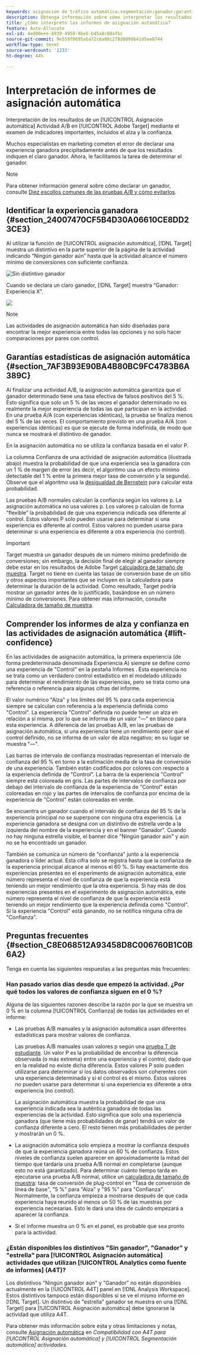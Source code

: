 ```yaml
---
keywords: asignación de tráfico automática;segmentación;ganador;garantía estadística;confianza;determinar ganador;alza;confianza;predeterminada;experiencia predeterminada;asignación automática;asignación automática
description: Obtenga información sobre cómo interpretar los resultados de una actividad A/B de asignación automática en Adobe [!DNL Target] mediante el examen de indicadores importantes, incluidos el alza y la confianza.
title: ¿Cómo interpreto los informes de asignación automática?
feature: Auto-Allocate
exl-id: 4ed00eee-8939-4958-9be6-b45a8c08afbc
source-git-commit: 9e559f0695a6a72c6a98c278d8099b41d5ee8744
workflow-type: tm+mt
source-wordcount: '1233'
ht-degree: 44%

---
```


# Interpretación de informes de asignación automática

Interpretación de los resultados de un [!UICONTROL Asignación automática] Actividad A/B en [!UICONTROL Adobe Target] mediante el examen de indicadores importantes, incluidos el alza y la confianza.

Muchos especialistas en marketing cometen el error de declarar una experiencia ganadora precipitadamente antes de que los resultados indiquen el claro ganador. Ahora, le facilitamos la tarea de determinar el ganador.

>[!NOTE]
>
>Para obtener información general sobre cómo declarar un ganador, consulte [Diez escollos comunes de las pruebas A/B y cómo evitarlos](/help/c-activities/t-test-ab/common-ab-testing-pitfalls.md).

## Identificar la experiencia ganadora {#section_24007470CF5B4D30A06610CE8DD23CE3}

Al utilizar la función de [!UICONTROL asignación automática], [!DNL Target] muestra un distintivo en la parte superior de la página de la actividad indicando “Ningún ganador aún” hasta que la actividad alcance el número mínimo de conversiones con suficiente confianza.

![Sin distintivo ganador](/help/c-activities/automated-traffic-allocation/assets/no-winner.png)

Cuando se declara un claro ganador, [!DNL Target] muestra “Ganador: Experiencia X”.

![](assets/winner.png)

>[!NOTE]
>
>Las actividades de asignación automática han sido diseñadas para encontrar la mejor experiencia entre todas las opciones y no solo hacer comparaciones por pares con control.

## Garantías estadísticas de asignación automática {#section_7AF3B93E90BA4B80BC9FC4783B6A389C}

Al finalizar una actividad A/B, la asignación automática garantiza que el ganador determinado tiene una tasa efectiva de falsos positivos del 5 %. Esto significa que solo un 5 % de las veces el ganador determinado no es realmente la mejor experiencia de todas las que participan en la actividad. En una prueba A/A (con experiencias idénticas), la prueba se finaliza menos del 5 % de las veces. El comportamiento previsto en una prueba A/A (con experiencias idénticas) es que se ejecute de forma indefinida, de modo que nunca se mostrará el distintivo de ganador.

En la asignación automática no se utiliza la confianza basada en el valor P.

La columna Confianza de una actividad de asignación automática (ilustrada abajo) muestra la probabilidad de que una experiencia sea la ganadora con un 1 % de margen de error (es decir, el algoritmo usa un efecto mínimo detectable del 1 % entre la primera mejor tasa de conversión y la segunda). Observe que el algoritmo usa la [desigualdad de Bernstein](https://en.wikipedia.org/wiki/Bernstein_inequalities_%28probability_theory%29) para calcular esta probabilidad.

Las pruebas A/B normales calculan la confianza según los valores p. La asignación automática no usa valores p. Los valores p calculan de forma “flexible” la probabilidad de que una experiencia indicada sea diferente al control. Estos valores P solo pueden usarse para determinar si una experiencia es diferente al control. Estos valores no pueden usarse para determinar si una experiencia es diferente a otra experiencia (no control).

>[!IMPORTANT]
>
>Target muestra un ganador después de un número mínimo predefinido de conversiones; sin embargo, la decisión final de elegir al ganador siempre debe estar en los resultados de Adobe Target [calculadora de tamaño de muestra](https://experienceleague.adobe.com/tools/calculator/testcalculator.html?lang=es). Target no tiene en cuenta las tasas de conversión base de un sitio y otros aspectos importantes que se incluyen en la calculadora para determinar la duración de la actividad. Como resultado, Target podría mostrar un ganador antes de lo justificado, basándose en un número mínimo de conversiones. Para obtener más información, consulte [Calculadora de tamaño de muestra](/help/c-activities/t-test-ab/sample-size-determination.md#section_6B8725BD704C4AFE939EF2A6B6E834E6).

## Comprender los informes de alza y confianza en las actividades de asignación automática {#lift-confidence}

En las actividades de asignación automática, la primera experiencia (de forma predeterminada denominada Experiencia A) siempre se define como una experiencia de &quot;Control&quot; en la pestaña Informes . Esta experiencia no se trata como un verdadero control estadístico en el modelado utilizado para determinar el rendimiento de las experiencias, pero se trata como una referencia o referencia para algunas cifras del informe.

El valor numérico &quot;Alza&quot; y los límites del 95 % para cada experiencia siempre se calculan con referencia a la experiencia definida como &quot;Control&quot;. La experiencia &quot;Control&quot; definida no puede tener un alza en relación a sí misma, por lo que se informa de un valor &quot;—&quot; en blanco para esta experiencia. A diferencia de las pruebas A/B, en las pruebas de asignación automática, si una experiencia tiene un rendimiento peor que el control definido, no se informa de un valor de alza negativo; en su lugar se muestra &quot;—&quot;.

Las barras de intervalo de confianza mostradas representan el intervalo de confianza del 95 % en torno a la estimación media de la tasa de conversión de una experiencia. También están codificados por colores con respecto a la experiencia definida de &quot;Control&quot;. La barra de la experiencia &quot;Control&quot; siempre está coloreada en gris. Las partes de intervalos de confianza por debajo del intervalo de confianza de la experiencia de &quot;Control&quot; están coloreadas en rojo y las partes de intervalos de confianza por encima de la experiencia de &quot;Control&quot; están coloreadas en verde.

Se encuentra un ganador cuando el intervalo de confianza del 95 % de la experiencia principal no se superpone con ninguna otra experiencia. La experiencia ganadora se designa con un distintivo de estrella verde a la izquierda del nombre de la experiencia y en el banner &quot;Ganador&quot;. Cuando no hay ninguna estrella visible, el banner dice &quot;Ningún ganador aún&quot; y aún no se ha encontrado un ganador.

También se comunica un número de &quot;confianza&quot; junto a la experiencia ganadora o líder actual. Esta cifra solo se registra hasta que la confianza de la experiencia principal alcance al menos el 60 %. Si hay exactamente dos experiencias presentes en el experimento de asignación automática, este número representa el nivel de confianza de que la experiencia está teniendo un mejor rendimiento que la otra experiencia. Si hay más de dos experiencias presentes en el experimento de asignación automática, este número representa el nivel de confianza de que la experiencia está teniendo un mejor rendimiento que la experiencia definida como &quot;Control&quot;. Si la experiencia &quot;Control&quot; está ganando, no se notifica ninguna cifra de &quot;Confianza&quot;.

## Preguntas frecuentes {#section_C8E068512A93458D8C006760B1C0B6A2}

Tenga en cuenta las siguientes respuestas a las preguntas más frecuentes:

### Han pasado varios días desde que empezó la actividad. ¿Por qué todos los valores de confianza siguen en el 0 %?

Alguna de las siguientes razones describe la razón por la que se muestra un 0 % en la columna [!UICONTROL Confianza] de todas las actividades en el informe:

* Las pruebas A/B manuales y la asignación automática usan diferentes estadísticas para mostrar valores de confianza.

   Las pruebas A/B manuales usan valores p según una [prueba T de estudiante](https://en.wikipedia.org/wiki/Student%27s_t-test). Un valor P es la probabilidad de encontrar la diferencia observada (o más extrema) entre una experiencia y el control, dado que en la realidad no existe dicha diferencia. Estos valores P solo pueden utilizarse para determinar si los datos observados son coherentes con una experiencia determinada y si el control es el mismo. Estos valores no pueden usarse para determinar si una experiencia es diferente a otra experiencia (no control).

   La asignación automática muestra la probabilidad de que una experiencia indicada sea la auténtica ganadora de todas las experiencias de la actividad. Esto significa que solo una experiencia ganadora (que tiene más probabilidades de ganar) tendrá un valor de confianza diferente a cero. El resto tienen más probabilidades de perder y mostrarán un 0 %.

* La asignación automática solo empieza a mostrar la confianza después de que la experiencia ganadora reúna un 60 % de confianza. Estos niveles de confianza suelen aparecer en aproximadamente la mitad del tiempo que tardaría una prueba A/B normal en completarse (aunque esto no está garantizado). Para determinar cuánto tiempo tarda en ejecutarse una prueba A/B normal, utilice un [calculadora de tamaño de muestra](https://experienceleague.adobe.com/tools/calculator/testcalculator.html): tasa de conversión de plug-control en &quot;Tasa de conversión de línea de base&quot;, &quot;5 %&quot; para &quot;Alza&quot; y &quot;95 %&quot; para &quot;Confianza&quot;. Normalmente, la confianza empieza a mostrarse después de que cada experiencia haya reunido al menos un 50 % de las muestras por experiencia necesarias. Esto le dará una idea de cuándo empezará a aparecer la confianza.
* Si el informe muestra un 0 % en el panel, es probable que sea pronto para la actividad.

### ¿Están disponibles los distintivos &quot;Sin ganador&quot;, &quot;Ganador&quot; y &quot;estrella&quot; para [!UICONTROL Asignación automática] actividades que utilizan [!UICONTROL Analytics como fuente de informes] (A4T)?

Los distintivos &quot;Ningún ganador aún&quot; y &quot;Ganador&quot; no están disponibles actualmente en la [!UICONTROL A4T] panel en [!DNL Analysis Workspace]. Estos distintivos tampoco están disponibles si se ve el mismo informe en [!DNL Target]. Un distintivo de &quot;estrella&quot; ganador se muestra en una [!DNL Target] para [!UICONTROL Asignación automática] debe ignorarse la actividad que utiliza A4T.

Para obtener más información sobre esta y otras limitaciones y notas, consulte [Asignación automática](/help/c-integrating-target-with-mac/a4t/a4t-at-aa.md#aa) en *Compatibilidad con A4T para [!UICONTROL Asignación automática] y [!UICONTROL Segmentación automática] actividades*.


